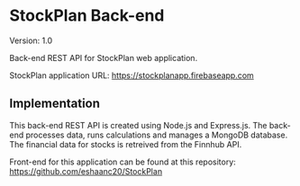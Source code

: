 # StockPlan Back-end

Version: 1.0

Back-end REST API for StockPlan web application.

StockPlan application URL: https://stockplanapp.firebaseapp.com

## Implementation
This back-end REST API is created using Node.js and Express.js. The back-end processes data, runs calculations and manages a MongoDB database. The financial data for stocks is retreived from the Finnhub API.

Front-end for this application can be found at this repository: https://github.com/eshaanc20/StockPlan
